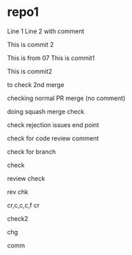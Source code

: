 # repo1

Line 1
Line 2 with comment

This is commit 2

This is from 07
This is commit1

This is commit2

to check 2nd merge

checking normal PR merge (no comment)

doing squash merge check

check rejection issues end point

check for code review comment

check for branch

check

review check

rev chk

cr,c,c,c,f cr

check2

chg

comm

